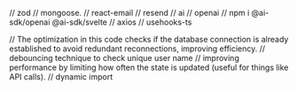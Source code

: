 // zod // mongoose. // react-email // resend // ai // openai // npm i @ai-sdk/openai @ai-sdk/svelte // axios // usehooks-ts

// The optimization in this code checks if the database connection is already established to avoid redundant reconnections, improving efficiency.
// debouncing technique to check unique user name 
// improving performance by limiting how often the state is updated (useful for things like API calls).
// dynamic import



